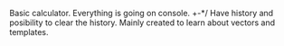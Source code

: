 Basic calculator. 
Everything is going on console.
+-*/
Have history and posibility to clear the history.
Mainly created to learn about vectors and templates.
